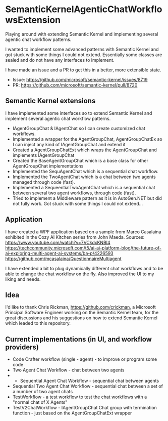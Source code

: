 # SemanticKernelAgenticChatWorkflowsExtension
Playing around with extending Semantic Kernel and implementing several agentic chat workflow patterns.

I wanted to implement some advanced patterns with Semantic Kernel and got stuck with some things I could not extend.
Essentially some classes are sealed and do not have any interfaces to implement.

I have made an issue and a PR to get this in a better, more extensible state.
- Issue: https://github.com/microsoft/semantic-kernel/issues/8719
- PR: https://github.com/microsoft/semantic-kernel/pull/8720

## Semantic Kernel extensions
I have implemented some interfaces so to extend Semantic Kernel and implement several agentic chat workflow patterns.
- IAgentGroupChat & IAgentChat so I can create customized chat workflows.
- Implemented a wrapper for the AgentGroupChat, AgentGroupChatEx so I can inject any kind of IAgentGroupChat and extend it
- Created a AgentGroupChatExt which wraps the AgentGroupChat and implements IAgentGroupChat
- Created the BaseAgentGroupChat which is a base class for other AgentGroupChat implementations
- Implemented the SequAgentChat which is a sequential chat workflow.
- Implemented the TwoAgentChat which is a chat between two agents managed through code (fast).
- Implemented a SequeentialTwoAgentChat which is a sequential chat between several two agent workflows, through code (fast).
- Tried to implement a Middleware pattern as it is in AutoGen.NET but did not fully work. Got stuck with some things I could not extend...

## Application
I have created a WPF application based on a sample from Marco Casalaina exhibited in the Cozy AI Kitchen series from John Maeda.
Sources:
https://www.youtube.com/watch?v=7VCkdxKNBl4
https://techcommunity.microsoft.com/t5/ai-ai-platform-blog/the-future-of-ai-exploring-multi-agent-ai-systems/ba-p/4226593
https://github.com/mcasalaina/QuestionnaireMultiagent

I have extended a bit to plug dynamically different chat workflows and to be able to change the chat workflow on the fly.
Also improved the UI to my liking and needs.

## Idea
I'd like to thank Chris Rickman, https://github.com/crickman, a Microsoft Principal Software Engineer working on the Semantic Kernel team, 
for the great discussions and his suggestions on how to extend Semantic Kernel which leaded to this repository.


## Current implementations (in UI, and workflow providers)
- Code Crafter workflow (single  - agent) - to improve or program some code
- Two Agent Chat Workflow - chat between two agents
- - Sequential Agent Chat Workflow - sequential chat between agents
- Sequential Two Agent Chat Workflow - sequential chat between a set of a number of two agent chats
- TestWorkflow - a test workflow to test the chat workflows with a "normal chat of X Agents"
- TestV2ChatWorkflow - IAgentGroupChat Chat group with termination function - just based on the AgentGroupChatExt wrapper